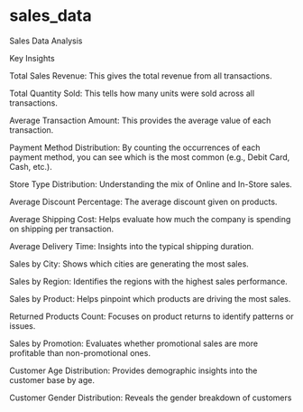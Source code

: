 # sales_data
Sales Data Analysis

Key Insights

Total Sales Revenue: This gives the total revenue from all transactions.

Total Quantity Sold: This tells how many units were sold across all transactions.

Average Transaction Amount: This provides the average value of each transaction.

Payment Method Distribution: By counting the occurrences of each payment method, you can see which is the most common (e.g., Debit Card, Cash, etc.).

Store Type Distribution: Understanding the mix of Online and In-Store sales.

Average Discount Percentage: The average discount given on products.

Average Shipping Cost: Helps evaluate how much the company is spending on shipping per transaction.

Average Delivery Time: Insights into the typical shipping duration.

Sales by City: Shows which cities are generating the most sales.

Sales by Region: Identifies the regions with the highest sales performance.

Sales by Product: Helps pinpoint which products are driving the most sales.

Returned Products Count: Focuses on product returns to identify patterns or issues.

Sales by Promotion: Evaluates whether promotional sales are more profitable than non-promotional ones.

Customer Age Distribution: Provides demographic insights into the customer base by age.

Customer Gender Distribution: Reveals the gender breakdown of customers
